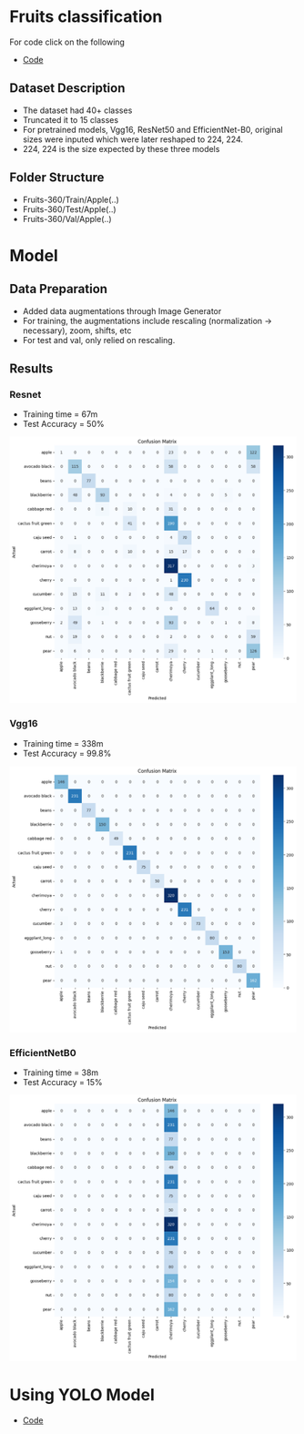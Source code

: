 # Fruits classification

For code click on the following 
- [Code](Classifiers\Fruits\fruit_classifier.ipynb)

## Dataset Description

- The dataset had 40+ classes
- Truncated it to 15 classes
- For pretrained models, Vgg16, ResNet50 and EfficientNet-B0, original sizes were inputed which were later reshaped to 224, 224.
- 224, 224 is the size expected by these three models 



## Folder Structure
- Fruits-360/Train/Apple(..)
- Fruits-360/Test/Apple(..)
- Fruits-360/Val/Apple(..)

# Model 

## Data Preparation

- Added data augmentations through Image Generator 
- For training, the augmentations include rescaling (normalization -> necessary), zoom, shifts, etc
- For test and val, only relied on rescaling. 

## Results

### Resnet

- Training time = 67m
- Test Accuracy = 50%

![alt text](image-1.png)


### Vgg16

- Training time = 338m
- Test Accuracy = 99.8%


![alt text](image-3.png)


### EfficientNetB0

- Training time = 38m
- Test Accuracy = 15%


![alt text](image-2.png)


# Using YOLO Model


- [Code](Classifiers\Fruits\fruit_classifier.ipynb)
